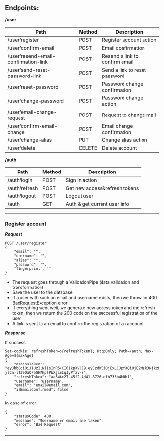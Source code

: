 ## Endpoints:

**/user**

Path | Method | Description
---|---|---
/user/register | POST | Register account action
/user/confirm-email | POST | Email confirmation
/user/resend-email-confirmation-link | POST | Resend a link to confirm email
/user/send-reset-password-link | POST | Send a link to reset password
/user/reset-password | POST | Password change confirmation
/user/change-password | POST | Password change action
/user/email-change-request | POST | Request to change mail
/user/confirm-email-change | POST | Email change confirmation
/user/change-alias | PUT | Change alias action
/user/delete | DELETE | Delete account


**/auth**

Path | Method | Description
---|---|---
/auth/login | POST | Sign in action
/auth/refresh | POST | Get new access&refresh tokens
/auth/logout | POST | Logout user
/auth | GET | Auth & get current user info

---

### Register account

***Request***
```
POST /user/register
{
    "email": "",
    "username": "",
    "alias": "",
    "password": "",
    "fingerprint": ""
}
```
- The request goes through a ValidationPipe (data validation and transformation)
- Save the user to the database
- If a user with such an email and username exists, then we throw an 400 BadRequestException error
- If everything went well, we generate new access token and the refresh token, then we return the 200 code on the successful registration of the user
- A link is sent to an email to confirm the registration of an account

***Response***

If success
```
Set-cookie: refreshToken=${refreshToken}; HttpOnly; Path=/auth; Max-Age=${maxAge}
{
    "accessToken": "eyJhbGciOiJIUzI1NiIsInR5cCI6IkpXVCJ9.eyJzdWIiOjExLCJpYXQiOjE2Mzk3NjkzMzIsImV4cCI6MTYzOTc3MTEzMn0.WFVEN4-jlCn-lf39QaQFbGHPhplPbXjiuIqIyPfzv-E",
    "refreshToken": "aa546c27-45f2-4d41-8726-efb733b4b0b1",
    "username": "username",
    "email": "email@email.com",
    "isEmailConfirmed": false
}
```

In case of error:
```
{
    "statusCode": 400,
    "message": "Username or email are taken",
    "error": "Bad Request"
}
```

---

[comment]: <> (```)

[comment]: <> (POST /auth/login)

[comment]: <> ({)

[comment]: <> (    "username": "",)

[comment]: <> (    "password": "",)

[comment]: <> (    "fingerprint": "")

[comment]: <> (})

[comment]: <> (```)

[comment]: <> (```)

[comment]: <> (POST /auth/refresh ## with refresh tokens in cookies or in the body)

[comment]: <> ({)

[comment]: <> (    "fingerprint": "")

[comment]: <> (})

[comment]: <> (```)

[comment]: <> (```)

[comment]: <> (POST /auth/logout ## with refreshToken in cookies or in the body)

[comment]: <> (```)

[comment]: <> (```)

[comment]: <> (GET /auth ## with Bearer token in the Headers)

[comment]: <> (```)

